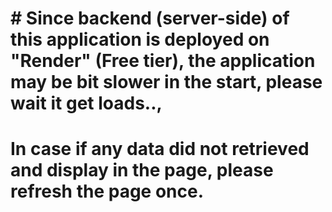 # #  Since backend (server-side) of this application is deployed on "Render" (Free tier), the application may be bit slower in the start, please wait it get loads.., 
#  In case if any data did not retrieved and display in the page, please refresh the page once.
